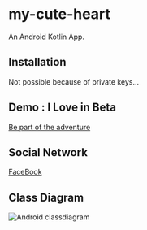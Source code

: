 # my-cute-heart
An Android Kotlin App.

## Installation
Not possible because of private keys...

## Demo : I Love in Beta
[Be part of the adventure](https://www.chillcoding.com/app/ilove/)

## Social Network
[FaceBook](https://www.facebook.com/Jaime.EuAmo/)

## Class Diagram
![Android classdiagram][]


[Android classdiagram]:
https://raw.githubusercontent.com/chillcoding-at-the-beach/my-cute-heart/master/assets/myCuteHeartClassDiagram.png
